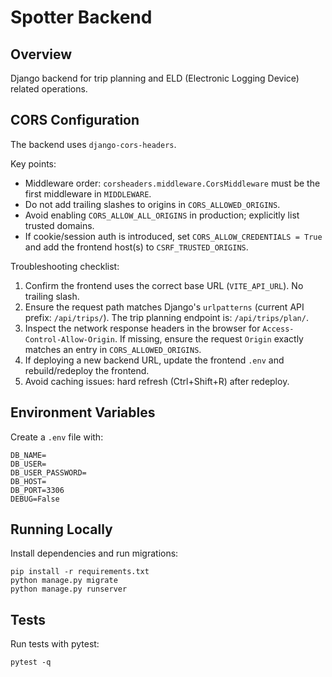 # Spotter Backend

## Overview

Django backend for trip planning and ELD (Electronic Logging Device) related operations.

## CORS Configuration

The backend uses `django-cors-headers`.

Key points:

- Middleware order: `corsheaders.middleware.CorsMiddleware` must be the first middleware in `MIDDLEWARE`.
- Do not add trailing slashes to origins in `CORS_ALLOWED_ORIGINS`.
- Avoid enabling `CORS_ALLOW_ALL_ORIGINS` in production; explicitly list trusted domains.
- If cookie/session auth is introduced, set `CORS_ALLOW_CREDENTIALS = True` and add the frontend host(s) to `CSRF_TRUSTED_ORIGINS`.

Troubleshooting checklist:

1. Confirm the frontend uses the correct base URL (`VITE_API_URL`). No trailing slash.
2. Ensure the request path matches Django's `urlpatterns` (current API prefix: `/api/trips/`). The trip planning endpoint is: `/api/trips/plan/`.
3. Inspect the network response headers in the browser for `Access-Control-Allow-Origin`. If missing, ensure the request `Origin` exactly matches an entry in `CORS_ALLOWED_ORIGINS`.
4. If deploying a new backend URL, update the frontend `.env` and rebuild/redeploy the frontend.
5. Avoid caching issues: hard refresh (Ctrl+Shift+R) after redeploy.

## Environment Variables

Create a `.env` file with:

```
DB_NAME=
DB_USER=
DB_USER_PASSWORD=
DB_HOST=
DB_PORT=3306
DEBUG=False
```

## Running Locally

Install dependencies and run migrations:

```
pip install -r requirements.txt
python manage.py migrate
python manage.py runserver
```

## Tests

Run tests with pytest:

```
pytest -q
```
